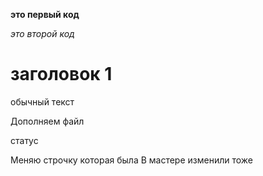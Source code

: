**это первый код**

*это второй код*

# заголовок 1

обычный текст

Дополняем файл


статус

Меняю строчку которая была В мастере изменили тоже